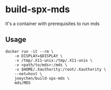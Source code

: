 # build-spx-mds

It's a container with prerequisites to run mds

## Usage
```
docker run -it --rm \
    -e DISPLAY=$DISPLAY \
    -v /tmp/.X11-unix:/tmp/.X11-unix \
    -v <path/to/mds>:/mds \
    -v $HOME/.Xauthority:/root/.Xauthority \
    --net=host \
    joeychen/build-spx-mds \
    mds/MDS
```

